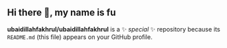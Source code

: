## Hi there 👋, my name is fu

**ubaidillahfakhrul/ubaidillahfakhrul** is a ✨ _special_ ✨ repository because its `README.md` (this file) appears on your GitHub profile.

<!--
**ubaidillahfakhrul/ubaidillahfakhrul** is a ✨ _special_ ✨ repository because its `README.md` (this file) appears on your GitHub profile.

Here are some ideas to get you started:

- 🔭 I’m currently working on ...
- 🌱 I’m currently learning ...
- 👯 I’m looking to collaborate on ...
- 🤔 I’m looking for help with ...
- 💬 Ask me about ...
- 📫 How to reach me: ...
- 😄 Pronouns: ...
- ⚡ Fun fact: ...
-->
